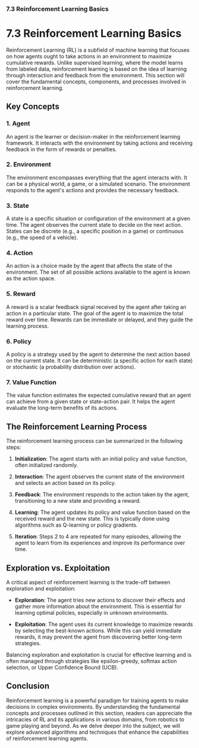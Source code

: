 ### 7.3 Reinforcement Learning Basics

# 7.3 Reinforcement Learning Basics

Reinforcement Learning (RL) is a subfield of machine learning that focuses on how agents ought to take actions in an environment to maximize cumulative rewards. Unlike supervised learning, where the model learns from labeled data, reinforcement learning is based on the idea of learning through interaction and feedback from the environment. This section will cover the fundamental concepts, components, and processes involved in reinforcement learning.

## Key Concepts

### 1. Agent
An agent is the learner or decision-maker in the reinforcement learning framework. It interacts with the environment by taking actions and receiving feedback in the form of rewards or penalties.

### 2. Environment
The environment encompasses everything that the agent interacts with. It can be a physical world, a game, or a simulated scenario. The environment responds to the agent's actions and provides the necessary feedback.

### 3. State
A state is a specific situation or configuration of the environment at a given time. The agent observes the current state to decide on the next action. States can be discrete (e.g., a specific position in a game) or continuous (e.g., the speed of a vehicle).

### 4. Action
An action is a choice made by the agent that affects the state of the environment. The set of all possible actions available to the agent is known as the action space.

### 5. Reward
A reward is a scalar feedback signal received by the agent after taking an action in a particular state. The goal of the agent is to maximize the total reward over time. Rewards can be immediate or delayed, and they guide the learning process.

### 6. Policy
A policy is a strategy used by the agent to determine the next action based on the current state. It can be deterministic (a specific action for each state) or stochastic (a probability distribution over actions).

### 7. Value Function
The value function estimates the expected cumulative reward that an agent can achieve from a given state or state-action pair. It helps the agent evaluate the long-term benefits of its actions.

## The Reinforcement Learning Process

The reinforcement learning process can be summarized in the following steps:

1. **Initialization**: The agent starts with an initial policy and value function, often initialized randomly.

2. **Interaction**: The agent observes the current state of the environment and selects an action based on its policy.

3. **Feedback**: The environment responds to the action taken by the agent, transitioning to a new state and providing a reward.

4. **Learning**: The agent updates its policy and value function based on the received reward and the new state. This is typically done using algorithms such as Q-learning or policy gradients.

5. **Iteration**: Steps 2 to 4 are repeated for many episodes, allowing the agent to learn from its experiences and improve its performance over time.

## Exploration vs. Exploitation

A critical aspect of reinforcement learning is the trade-off between exploration and exploitation:

- **Exploration**: The agent tries new actions to discover their effects and gather more information about the environment. This is essential for learning optimal policies, especially in unknown environments.

- **Exploitation**: The agent uses its current knowledge to maximize rewards by selecting the best-known actions. While this can yield immediate rewards, it may prevent the agent from discovering better long-term strategies.

Balancing exploration and exploitation is crucial for effective learning and is often managed through strategies like epsilon-greedy, softmax action selection, or Upper Confidence Bound (UCB).

## Conclusion

Reinforcement learning is a powerful paradigm for training agents to make decisions in complex environments. By understanding the fundamental concepts and processes outlined in this section, readers can appreciate the intricacies of RL and its applications in various domains, from robotics to game playing and beyond. As we delve deeper into the subject, we will explore advanced algorithms and techniques that enhance the capabilities of reinforcement learning agents.